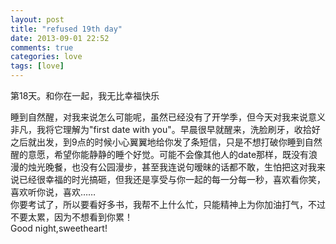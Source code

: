 ```yaml
---
layout: post
title: "refused 19th day"
date: 2013-09-01 22:52
comments: true
categories: love
tags: [love]
---
```

第18天。和你在一起，我无比幸福快乐
<!--more-->
睡到自然醒，对我来说怎么可能呢，虽然已经没有了开学季，但今天对我来说意义非凡，我将它理解为"first date with you"。早晨很早就醒来，洗脸刷牙，收拾好之后就出发，到9点的时候小心翼翼地给你发了条短信，只是不想打破你睡到自然醒的意愿，希望你能静静的睡个好觉。可能不会像其他人的date那样，既没有浪漫的烛光晚餐，也没有公园漫步，甚至我连说句暧昧的话都不敢，生怕把这对我来说已经很幸福的时光搞砸，但我还是享受与你一起的每一分每一秒，喜欢看你笑，喜欢听你说，喜欢……<br>
你要考试了，所以要看好多书，我帮不上什么忙，只能精神上为你加油打气，不过不要太累，因为不想看到你累！<br>
Good night,sweetheart!


